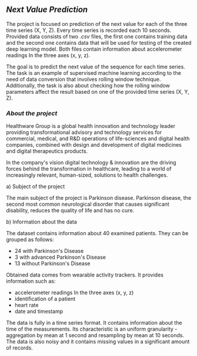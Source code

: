 ## *Next Value Prediction*

The project is focused on prediction of the next value for each of the three time series (X, Y,  Z). Every time series is recorded each 10 seconds.
Provided data consists of two *.csv* files, the first one contains training data and the second one contains data that will be used for testing of the created deep learning model. Both files contain information about accelerometer readings In the three axes (x, y, z).

The goal is to predict the next value of the sequence for each time series.
The task is an example of supervised machine learning according to the need of data conversion that involves rolling window technique.
Additionally, the task is also about checking how the rolling window parameters affect the result based on one of the provided time series (X, Y, Z).



### *About the project*
Healthware Group is a global health innovation and technology leader providing transformational advisory and technology services for commercial, medical, and R&D operations of life-sciences and digital health companies, combined with design and development of digital medicines and digital therapeutics products.

In the company's vision digital technology & innovation are the driving forces behind the transformation in  healthcare, leading to a world of increasingly relevant, human-sized, solutions to health challenges.

a) Subject of the project

  The main subject of the project is Parkinson disease. Parkinson disease, the second most common neurological disorder that causes significant disability, reduces the quality     of life and has no cure.

b) Information about the data

  The dataset contains information about 40 examined patients. They can be grouped as follows: 
  - 24 with Parkinson's Disease
  - 3 with advanced Parkinson's Disease
  - 13 without Parkinson's Disease

  Obtained data comes from wearable activity trackers. It provides information such as:
  - accelerometer readings In the three axes (x, y, z)
  - identification of a patient
  - heart rate
  - date and timestamp


The data is fully in a time series format. It contains information about the time of the measurements. Its characteristic is an uniform granularity - aggregation by mean at 1 second and resampling by mean at 10 seconds.
The data is also noisy and it contains missing values in a significant amount of records.

